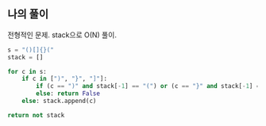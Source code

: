 ## 나의 풀이

전형적인 문제. stack으로 O(N) 풀이.

```python
s = "()[]{}("
stack = []

for c in s:
    if c in [")", "}", "]"]:
        if (c == ")" and stack[-1] == "(") or (c == "}" and stack[-1] == "{") or (c == "]" and stack[-1] == "["): stack.pop()
        else: return False
    else: stack.append(c)

return not stack
```
